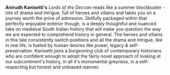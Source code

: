 __Anirudh Kanisetti's__ _Lords of the Deccan_ reads like a summer blockbuster - lots of drama and intrigue, full of heroes and villains and takes you on a journey worth the price of admission. Skilfully packaged within that perfectly enjoyable exterior though, is a deeply thoughtful and nuanced take on medieval South Indian history that will make you question the way we are expected to comprehend history in general. The heroes and villains in this tale consistently switch positions and all the drama and intrigue, like in real life, is fueled by human desires like power, legacy & self-preservation. Kanisetti joins a burgeoning club of contemporary historians who are confident enough to adopt the fairly novel approach of looking at our subcontinent's history, in all it's monumental greyness, in a self-respecting but honest and unbiased manner.   
